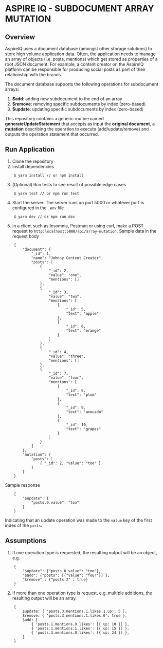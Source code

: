 
# ASPIRE IQ - SUBDOCUMENT ARRAY MUTATION

## Overview
AspireIQ uses a document database (amongst other storage solutions) to store high
volume application data. Often, the application needs to manage an array of objects (i.e.
posts, mentions) which get stored as properties of a root JSON document. For
example, a content creator on the AspireIQ platform can be responsible for producing
social posts as part of their relationship with the brands.

The document database supports the following operations for subdocument arrays:
1. **$add**: adding new subdocument to the end of an array
2. **$remove**: removing specific subdocuments by index (zero-based)
3. **$update**: updating specific subdocuments by index (zero-based)

This repository contains a generic routine named **generateUpdateStatement** that accepts as input
the **original document**, a **mutation** describing the operation to execute (add/update/remove)
and outputs the operation statement that occurred.

## Run Application
1. Clone the repository
2. Install dependencies
```
    $ yarn install // or npm install
```
3. (Optional) Run tests to see result of possible edge cases
```
    $ yarn test // or npm run test
```
4. Start the server. The server runs on port 5000 or whatever port is configured in the `.env` file
```
    $ yarn dev // or npm run dev
```
5. In a client such as Insomnia, Postman or using curl, make a POST request to `http:localhost:5000/api/array-mutation`.
Sample data in the request body
```
    {
        "document": {
            "_id": 1,
            "name": "Johnny Content Creator",
            "posts": [
                {
                    "_id": 2,
                    "value": "one",
                    "mentions": []
                },
                {
                    "_id": 3,
                    "value": "two",
                    "mentions": [
                        {
                            "_id": 5,
                            "text": "apple"
                        },
                        {
                            "_id": 6,
                            "text": "orange"
                        }
                    ]
                },
                {
                    "_id": 4,
                    "value": "three",
                    "mentions": []
                },
                {
                    "_id": 7,
                    "value": "four",
                    "mentions": [
                        {
                            "_id": 8,
                            "text": "plum"
                        },
                        {
                            "_id": 9,
                            "text": "avocado"
                        },
                        {
                            "_id": 10,
                            "text": "grapes"
                        }
                    ]
                }
            ]
        },
        "mutation": {
            "posts": [
                { "_id": 2, "value": "too" }
            ]
        }
    }
```
Sample response
```
    {
        "$update": {
            "posts.0.value": "too"
        }
    }
```
Indicating that an update operation was made to the `value` key of the first index of the `posts`.

## Assumptions
1. If one operation type is requested, the resulting output will be an object, e.g.
```
    {
        "$update": {"posts.0.value": "too"},
        "$add": {"posts": [{"value": "four"}] },
        "$remove" : {"posts.2" : true}
    }
```
2. If more than one operation type is request, e.g. multiple additions, the resulting output will
be an array.
```
    {
        $update: { 'posts.3.mentions.1.likes.1.up': 5 },
        $remove: { 'posts.3.mentions.1.likes.0': true },
        $add: [
            { 'posts.1.mentions.0.likes': [{ up: 10 }] },
            { 'posts.1.mentions.1.likes': [{ up: 15 }] },
            { 'posts.3.mentions.0.likes': [{ up: 24 }] },
        ]
    }
```
